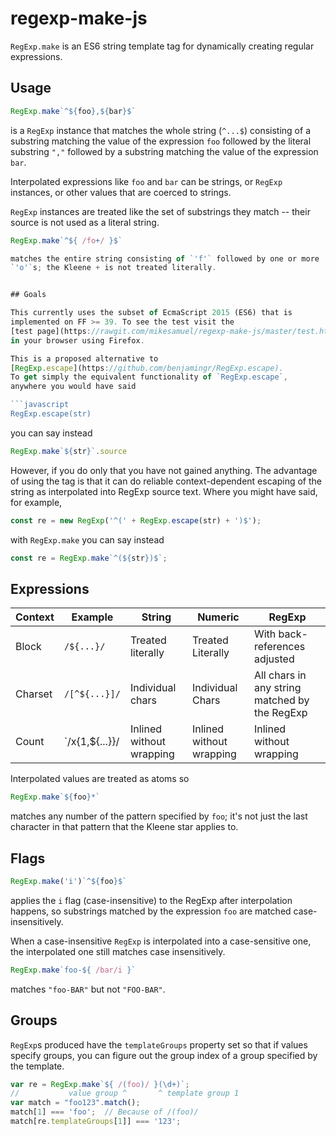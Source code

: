 # regexp-make-js
`RegExp.make` is an ES6 string template tag for dynamically creating regular expressions.

## Usage

```javascript
RegExp.make`^${foo},${bar}$`
```

is a `RegExp` instance that matches the whole string (`^...$`)
consisting of a substring matching the value of the expression `foo`
followed by the literal substring `","` followed by a substring
matching the value of the expression `bar`.

Interpolated expressions like `foo` and `bar` can be strings, or `RegExp`
instances, or other values that are coerced to strings.

`RegExp` instances are treated like the set of substrings they match
-- their source is not used as a literal string.

```javascript
RegExp.make`^${ /fo+/ }$`

matches the entire string consisting of `'f'` followed by one or more
`'o'`s; the Kleene + is not treated literally.


## Goals

This currently uses the subset of EcmaScript 2015 (ES6) that is
implemented on FF >= 39. To see the test visit the
[test page](https://rawgit.com/mikesamuel/regexp-make-js/master/test.html)
in your browser using Firefox.

This is a proposed alternative to
[RegExp.escape](https://github.com/benjamingr/RegExp.escape).
To get simply the equivalent functionality of `RegExp.escape`,
anywhere you would have said

```javascript
RegExp.escape(str)
```

you can say instead

```javascript
RegExp.make`${str}`.source
```

However, if you do only that you have not gained anything. The
advantage of using the tag is that it can do reliable
context-dependent escaping of the string as interpolated into RegExp
source text. Where you might have said, for example,

```javascript
const re = new RegExp('^(' + RegExp.escape(str) + ')$');
```

with `RegExp.make` you can say instead

```javascript
const re = RegExp.make`^(${str})$`;
```

## Expressions

| Context | Example | String | Numeric | RegExp |
| ------- | ------- | ------ | ------- | ------ |
| Block   | `/${...}/` | Treated literally | Treated Literally | With back-references adjusted |
| Charset | `/[^${...}]/` | Individual chars | Individual Chars | All chars in any string matched by the RegExp |
| Count   | `/x{1,${...}}/ | Inlined without wrapping | Inlined without wrapping | Inlined without wrapping |

Interpolated values are treated as atoms so

```javascript
RegExp.make`${foo}*`
```

matches any number of the pattern specified by `foo`; it's not just
the last character in that pattern that the Kleene star applies to.


## Flags

```javascript
RegExp.make('i')`^${foo}$`
```

applies the `i` flag (case-insensitive) to the RegExp after interpolation happens,
so substrings matched by the expression `foo` are matched case-insensitively.


When a case-insensitive `RegExp` is interpolated into a case-sensitive one, the
interpolated one still matches case insensitively.

```javascript
RegExp.make`foo-${ /bar/i }`
```

matches `"foo-BAR"` but not `"FOO-BAR"`.



## Groups

`RegExp`s produced have the `templateGroups` property set so that if
values specify groups, you can figure out the group index of a group
specified by the template.

```javascript
var re = RegExp.make`${ /(foo)/ }(\d+)`;
//           value group ^       ^ template group 1
var match = "foo123".match();
match[1] === 'foo';  // Because of /(foo)/
match[re.templateGroups[1]] === '123';
```
